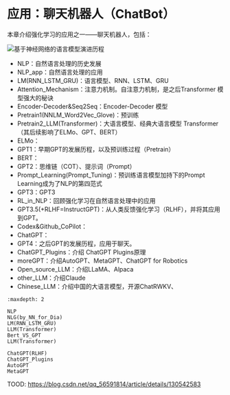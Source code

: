 

<!--
 * @version:
 * @Author:  StevenJokess（蔡舒起） https://github.com/StevenJokess
 * @Date: 2023-10-25 23:19:44
 * @LastEditors:  StevenJokess（蔡舒起） https://github.com/StevenJokess
 * @LastEditTime: 2023-11-06 10:04:12
 * @Description:
 * @Help me: make friends by a867907127@gmail.com and help me get some “foreign” things or service I need in life; 如有帮助，请资助，失业3年了。![支付宝收款码](https://github.com/StevenJokess/d2rl/blob/master/img/%E6%94%B6.jpg)
 * @TODO::
 * @Reference:
-->
# 应用：聊天机器人（ChatBot）

本章介绍强化学习的应用之一——聊天机器人，包括：

![基于神经网络的语言模型演进历程](../../../img/NN_based_language_model_developing.png)

- NLP：自然语言处理的历史发展
- NLP_app：自然语言处理的应用
- LM(RNN_LSTM_GRU)：语言模型、RNN、LSTM、GRU
- Attention_Mechanism：注意力机制。自注意力机制，是之后Transformer 模型强大的秘诀
- Encoder-Decoder&Seq2Seq：Encoder-Decoder 模型
- Pretrain1(NNLM_Word2Vec_Glove)：预训练
- Pretrain2_LLM(Transformer)：大语言模型、经典大语言模型 Transformer（其后续影响了ELMo、GPT、BERT）
- ELMo：
- GPT1：早期GPT的发展历程，以及预训练过程（Pretrain）
- BERT：
- GPT2：思维链（COT）、提示词（Prompt）
- Prompt_Learning(Prompt_Tuning)：预训练语言模型加持下的Prompt Learning成为了NLP的第四范式
- GPT3：GPT3
- RL_in_NLP：回顾强化学习在自然语言处理中的应用
- GPT3.5(+RLHF=InstructGPT)：从人类反馈强化学习（RLHF），并将其应用到GPT。
- Codex&Github_CoPilot：
- ChatGPT：
- GPT4：之后GPT的发展历程，应用于聊天。
- ChatGPT_Plugins：介绍 ChatGPT Plugins原理
- moreGPT：介绍AutoGPT、MetaGPT、ChatGPT for Robotics
- Open_source_LLM：介绍LLaMA、Alpaca
- other_LLM：介绍Claude
- Chinese_LLM：介绍中国的大语言模型，开源ChatRWKV、



```toc
:maxdepth: 2

NLP
NLG(by_NN_for_Dia)
LM(RNN_LSTM_GRU)
LLM(Transformer)
Bert_VS_GPT
LLM(Transformer)

ChatGPT(RLHF)
ChatGPT_Plugins
AutoGPT
MetaGPT
```

TOOD: https://blog.csdn.net/qq_56591814/article/details/130542583
